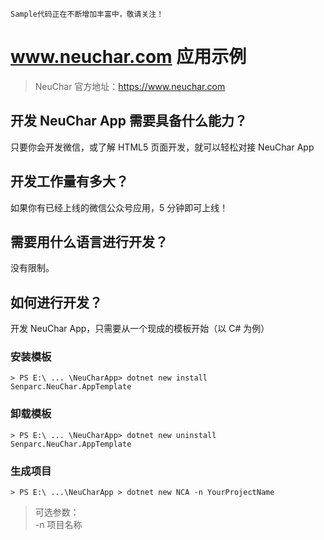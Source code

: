 `Sample代码正在不断增加丰富中，敬请关注！`

# www.neuchar.com 应用示例

> NeuChar 官方地址：https://www.neuchar.com<br>

## 开发 NeuChar App 需要具备什么能力？
只要你会开发微信，或了解 HTML5 页面开发，就可以轻松对接 NeuChar App

## 开发工作量有多大？
如果你有已经上线的微信公众号应用，5 分钟即可上线！

## 需要用什么语言进行开发？
没有限制。

## 如何进行开发？

开发 NeuChar App，只需要从一个现成的模板开始（以 C# 为例）

### 安装模板

```
> PS E:\ ... \NeuCharApp> dotnet new install Senparc.NeuChar.AppTemplate
```

### 卸载模板

```
> PS E:\ ... \NeuCharApp> dotnet new uninstall Senparc.NeuChar.AppTemplate
```

### 生成项目

```
> PS E:\ ...\NeuCharApp > dotnet new NCA -n YourProjectName
```

> 可选参数：<br>
> -n 项目名称

